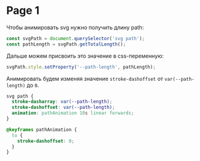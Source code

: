 # Page 1

Чтобы анимировать svg нужно получить длину path:

```javascript
const svgPath = document.querySelector('svg path');
const pathLength = svgPath.getTotalLength();
```

Дальше можем присвоить это значение в css-переменную:

```javascript
svgPath.style.setProperty('--path-length', pathLength);
```

Анимировать будем изменяя значение `stroke-dashoffset` от `var(--path-length)` до `0`.

```css
svg path {
  stroke-dasharray: var(--path-length);
  stroke-dashoffset: var(--path-length);
  animation: pathAnimation 10s linear forwards;
}

@keyframes pathAnimation {
  to {
    stroke-dashoffset: 0;
  }
}
```
